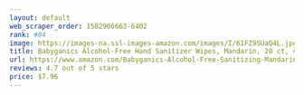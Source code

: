 ```yaml
---
layout: default 
﻿web_scraper_order: 1582906663-6402
rank: #84
image: https://images-na.ssl-images-amazon.com/images/I/61FZ9SUaQ4L.jpg
title: Babyganics Alcohol-Free Hand Sanitizer Wipes, Mandarin, 20 ct, 4 Pack, Packaging May Vary
url: https://www.amazon.com/Babyganics-Alcohol-Free-Sanitizing-Mandarin-Packaging/dp/B00NVLPB5O/ref=zg_mw_hpc_84?_encoding=UTF8&psc=1&refRID=25WQDBTAJF2JRCYG7BG8
reviews: 4.7 out of 5 stars
price: $7.96 
---
```

